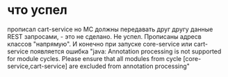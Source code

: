 # что успел

прописал cart-service
но МС должны передавать друг другу данные REST запросами, - это не сделано. Не успел. Прописаны адресв классов "напрямую". И конечно при запуске core-service или cart-service появляется ошибка "java: Annotation processing is not supported for module cycles. Please ensure that all modules from cycle [core-service,cart-service] are excluded from annotation processing"
